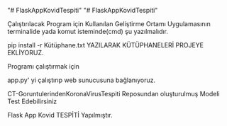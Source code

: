 "# FlaskAppKovidTespiti" 
"# FlaskAppKovidTespiti" 

Çalıştırılacak Program için Kullanılan Geliştirme Ortamı Uygulamasının terminalide yada komut isteminde(cmd) şu yazılmalıdır.

pip install -r Kütüphane.txt YAZILARAK KÜTÜPHANELERİ PROJEYE EKLİYORUZ.

Programı çalıştırmak için 

app.py' yi çalıştırıp web sunucusuna bağlanıyoruz.

CT-GoruntulerindenKoronaVirusTespiti Reposundan oluşturulmuş Modeli Test Edebilirsiniz 

Flask App Kovid TESPİTİ Yapılmıştır.
